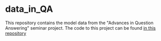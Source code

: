 # data_in_QA
This repository contains the model data from the "Advances in Question Answering" seminar project. The code to this project can be found [in this repository](https://github.com/siyanapavlova/Advances_in_QA)
